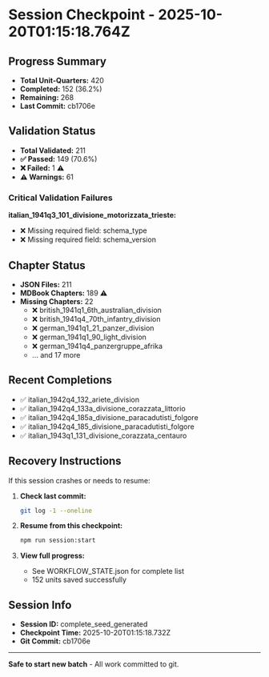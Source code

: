 # Session Checkpoint - 2025-10-20T01:15:18.764Z

## Progress Summary

- **Total Unit-Quarters:** 420
- **Completed:** 152 (36.2%)
- **Remaining:** 268
- **Last Commit:** cb1706e

## Validation Status

- **Total Validated:** 211
- **✅ Passed:** 149 (70.6%)
- **❌ Failed:** 1 ⚠️
- **⚠️ Warnings:** 61

### Critical Validation Failures

**italian_1941q3_101_divisione_motorizzata_trieste:**
  - ❌ Missing required field: schema_type
  - ❌ Missing required field: schema_version

## Chapter Status

- **JSON Files:** 211
- **MDBook Chapters:** 189 ⚠️
- **Missing Chapters:** 22
  - ❌ british_1941q1_6th_australian_division
  - ❌ british_1941q4_70th_infantry_division
  - ❌ german_1941q1_21_panzer_division
  - ❌ german_1941q1_90_light_division
  - ❌ german_1941q4_panzergruppe_afrika
  - ... and 17 more

## Recent Completions

- ✅ italian_1942q4_132_ariete_division
- ✅ italian_1942q4_133a_divisione_corazzata_littorio
- ✅ italian_1942q4_185a_divisione_paracadutisti_folgore
- ✅ italian_1942q4_185_divisione_paracadutisti_folgore
- ✅ italian_1943q1_131_divisione_corazzata_centauro

## Recovery Instructions

If this session crashes or needs to resume:

1. **Check last commit:**
   ```bash
   git log -1 --oneline
   ```

2. **Resume from this checkpoint:**
   ```bash
   npm run session:start
   ```

3. **View full progress:**
   - See WORKFLOW_STATE.json for complete list
   - 152 units saved successfully

## Session Info

- **Session ID:** complete_seed_generated
- **Checkpoint Time:** 2025-10-20T01:15:18.732Z
- **Git Commit:** cb1706e

---

**Safe to start new batch** - All work committed to git.

